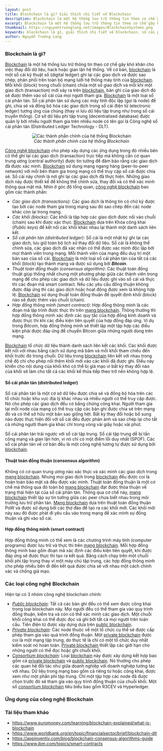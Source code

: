 ```yaml
---
layout: post
title: Blockchain là gì? Giải thích chi tiết về Blockchain
description: Blockchain là một hệ thống lưu trữ thông tin theo cơ chế gây khó khăn cho việc thay đổi dữ liệu, hack hoặc gian lận hệ thống. Một sổ cái kỹ thuật số (digital ledger) ghi lại các giao dịch và được sao chép, phân phối trên toàn bộ mạng lưới hệ thống máy tính của blockchain.
excerpt: Blockchain là một hệ thống lưu trữ thông tin theo cơ chế gây khó khăn cho việc thay đổi dữ liệu, hack hoặc gian lận hệ thống. Một sổ cái kỹ thuật số (digital ledger) ghi lại các giao dịch và được sao chép, phân phối trên toàn bộ mạng lưới hệ thống máy tính của blockchain.
thumbnail: https://nguyentruonglong.net/images/BlockchainSystems.png
keywords: blockchain là gì, giải thích chi tiết về blockchain, sổ cái phân tán, giải thích blockchain, công nghệ blockchain, blockchain, mạng blockchain
author: Nguyễn Trường Long
---
```


### Blockchain là gì?

[Blockchain](https://nguyentruonglong.net/blockchain-la-gi-giai-thich-chi-tiet-ve-blockchain.html) là một hệ thống lưu trữ thông tin theo cơ chế gây khó khăn cho việc thay đổi dữ liệu, hack hoặc gian lận hệ thống. Về cơ bản, [blockchain](https://nguyentruonglong.net/blockchain-la-gi-giai-thich-chi-tiet-ve-blockchain.html) là một sổ cái kỹ thuật số (digital ledger) ghi lại các giao dịch và được sao chép, phân phối trên toàn bộ mạng lưới hệ thống máy tính của [blockchain](https://nguyentruonglong.net/blockchain-la-gi-giai-thich-chi-tiet-ve-blockchain.html). Mỗi khối (block) trong chuỗi (chain) chứa một số giao dịch và mỗi khi một giao dịch (transaction) mới xảy ra trên [blockchain](https://nguyentruonglong.net/blockchain-la-gi-giai-thich-chi-tiet-ve-blockchain.html), bản ghi của giao dịch đó sẽ được thêm vào sổ cái của mọi người tham gia. [Blockchain](https://nguyentruonglong.net/blockchain-la-gi-giai-thich-chi-tiet-ve-blockchain.html) là một loại sổ cái phân tán. Sổ cái phân tán sử dụng các máy tính độc lập (gọi là node) để ghi, chia sẻ và đồng bộ hóa các giao dịch trong sổ cái điện tử (electronic ledger) tương ứng của chúng (thay vì lưu dữ liệu tập trung như trong sổ cái truyền thống). Cơ sở dữ liệu phi tập trung (decentralised database) được quản lý bởi nhiều người tham gia trên nhiều node có tên gọi là Công nghệ sổ cái phân tán (Distributed Ledger Technology - DLT).


<figure class="image">
<center>
  <img src="https://nguyentruonglong.net/images/BlockchainSystems.png" alt="Các thành phần chính của hệ thống Blockchain">
  <figcaption>
	  <i>Các thành phần chính của hệ thống Blockchain</i>
  </figcaption>
</center>
</figure>

[Công nghệ blockchain](https://nguyentruonglong.net/blockchain-la-gi-giai-thich-chi-tiet-ve-blockchain.html) cho phép xây dựng các ứng dụng trong đó nhiều bên có thể ghi lại các giao dịch (transaction) trực tiếp mà không cần cơ quan trung ương (central authority) được tin tưởng để đảm bảo rằng các giao dịch đã được xác minh. [Blockchain](https://nguyentruonglong.net/blockchain-la-gi-giai-thich-chi-tiet-ve-blockchain.html) sử dụng mạng ngang hàng (peer-to-peer network) với mỗi bên tham gia trong mạng có thể truy cập sổ cái được chia sẻ. Sổ cái này chính là nơi ghi lại các giao dịch đã thực hiện. Những giao dịch này được thiết kế để không thể chỉnh sửa, thay đổi và có thể xác minh thông qua mật mã. Nhìn ở góc độ tổng quan, [công nghệ blockchain](https://nguyentruonglong.net/blockchain-la-gi-giai-thich-chi-tiet-ve-blockchain.html) bao gồm các thành phần:

- <i>Các giao dịch (transactions)</i>: Các giao dịch là thông tin có chữ ký được tạo bởi các node tham gia trong mạng sau đó sao chép đến các node khác còn lại trong mạng.
- <i>Các khối (blocks)</i>: Các khối là tập hợp các giao dịch được nối vào chuỗi (chain) sau khi được xác thực. [Blockchain](https://nguyentruonglong.net/blockchain-la-gi-giai-thich-chi-tiet-ve-blockchain.html) dựa trên Khóa công khai (<i>Public keys</i>) để kết nối các khối khác nhau lại thành một danh sách liên kết.
- <i>Sổ cái phân tán (distributed ledger)</i>: Sổ cái là một nhật ký ghi lại các giao dịch, lưu giữ toàn bộ lịch sử thay đổi dữ liệu. Sổ cái là không thể chỉnh sửa, các giao dịch đã xác nhận có thể được xác minh độc lập bởi mọi thành viên trong mạng. Mỗi thành viên của mạng đều duy trì một bản sao của sổ cái. [Blockchain](https://nguyentruonglong.net/blockchain-la-gi-giai-thich-chi-tiet-ve-blockchain.html) là một loại sổ cái phân tán của tất cả các khối (block) tạo thành mạng và được sử dụng bởi <strong><i>Bitcoin</i></strong>.
- <i>Thuật toán đồng thuận (consensus algorithm)</i>: Các thuật toán đồng thuật giúp thống nhất chung một phương pháp giữa các thành viên trong mạng để cho phép các giao dịch và dữ liệu được ghi vào sổ cái và thực thi các đoạn mã smart contract. Nếu các yêu cầu đồng thuận không được đáp ứng thì các giao dịch hoặc hoạt động được xem là không hợp lệ. [Blockchain](https://nguyentruonglong.net/blockchain-la-gi-giai-thich-chi-tiet-ve-blockchain.html) sử dụng thuật toán đồng thuận để quyết định khối (block) nào sẽ được thêm vào chuỗi (chain).
- <i>Hợp đồng thông minh (smart contract)</i>: Hợp đồng thông minh là các đoạn mã lập trình được thực thi trên [mạng blockchain](https://nguyentruonglong.net/blockchain-la-gi-giai-thich-chi-tiet-ve-blockchain.html). Thông thường thì hợp đồng thông minh xác định các quy tắc của hợp đồng kinh doanh và được thực thi khi các điều kiện tiên quyết của hợp đồng đáp ứng. Ví dụ trong <i>Bitcoin</i>, hợp đồng thông minh sẽ thiết lập một tập hợp các điều kiện phải được đáp ứng để chuyển Bitcoin giữa những người dùng trên mạng.

[Blockchain](https://nguyentruonglong.net/blockchain-la-gi-giai-thich-chi-tiet-ve-blockchain.html) tổ chức dữ liệu thành danh sách liên kết các khối. Các khối được kết nối với nhau bằng cách sử dụng mã băm và mỗi khối tham chiếu đến khối trước đó trong chuỗi. Dữ liệu trong [blockchain](https://nguyentruonglong.net/blockchain-la-gi-giai-thich-chi-tiet-ve-blockchain.html) liên kết với nhau trong chế độ chỉ cho phép nối thêm khối mới vào các khối đã được ghi. Điều này khiến cho nội dung của khối khó có thể bị giả mạo vì bất kỳ thay đổi nào của khối sẽ làm cho tất cả các khối kế thừa tiếp theo trở nên không hợp lệ.

#### Sổ cái phân tán (distributed ledger)

Sổ cái phân tán là một cơ sở dữ liệu được chia sẻ và đồng bộ hóa trên các tổ chức hoặc khu vực địa lý khác nhau và nhiều người có thể truy cập được. Nó cho phép các giao dịch đều có bằng chứng công khai. Người tham gia tại mỗi node của mạng có thể truy cập các bản ghi được chia sẻ trên mạng đó và có thể sở hữu một bản sao giống hệt. Bất kỳ thay đổi hoặc bổ sung nào được thực hiện đối với sổ cái đều được phản ánh và sao chép lại cho tất cả những người tham gia khác chỉ trong vòng vài giây hoặc vài phút.

Sổ cái phân tán trái ngược với sổ cái tập trung. Sổ cái tập trung dễ bị tấn công mạng và gian lận hơn, vì nó chỉ có một điểm lỗi duy nhất (SPOF). Các sổ cái phân tán về cơ bản đều là một công nghệ tương tự được sử dụng bởi [blockchain](https://nguyentruonglong.net/blockchain-la-gi-giai-thich-chi-tiet-ve-blockchain.html).

#### Thuật toán đồng thuận (consensus algorithm)

Không có cơ quan trung ương nào xác thực và xác minh các giao dịch trong [mạng blockchain](https://nguyentruonglong.net/blockchain-la-gi-giai-thich-chi-tiet-ve-blockchain.html). Nhưng mọi giao dịch trong [blockchain](https://nguyentruonglong.net/blockchain-la-gi-giai-thich-chi-tiet-ve-blockchain.html) đều được coi là hoàn toàn bảo mật và đều được xác minh. Thuật toán đồng thuận là một cơ chế mà thông qua đó toàn bộ [mạng blockchain](https://nguyentruonglong.net/blockchain-la-gi-giai-thich-chi-tiet-ve-blockchain.html) đạt được thỏa thuận về trạng thái hiện tại của sổ cái phân tán. Thông qua cơ chế này, [mạng blockchain](https://nguyentruonglong.net/blockchain-la-gi-giai-thich-chi-tiet-ve-blockchain.html) thiết lập sự tin tưởng giữa các peer chưa biết nhau trong môi trường lưu trữ phân tán. [Mạng blockchain](https://nguyentruonglong.net/blockchain-la-gi-giai-thich-chi-tiet-ve-blockchain.html) dựa trên thuật toán đồng thuận PoW và được sử dụng bởi các thợ đào để tạo ra các khối mới. Các khối mới này sau đó được phát đi yêu cầu vào trong mạng để xác minh sự đồng thuận và ghi vào sổ cái.

#### Hợp đồng thông minh (smart contract)

Hợp đồng thông minh có thể xem là các chương trình máy tính (computer programs) được lưu trữ và thực thi trên [mạng blockchain](https://nguyentruonglong.net/blockchain-la-gi-giai-thich-chi-tiet-ve-blockchain.html). Mỗi hợp đồng thông minh bao gồm đoạn mã xác định các điều kiện tiên quyết, khi được đáp ứng sẽ được thực thi tạo ra kết quả. Bằng cách chạy trên một chuỗi khối phi tập trung thay vì một máy chủ tập trung, các hợp đồng thông minh cho phép nhiều bên đi đến kết quả được chia sẻ với nhau một cách chính xác và chống giả mạo.

### Các loại công nghệ Blockchain

Hiện tại có 3 nhóm công nghệ blockchain chính:
- <i><a href="https://nguyentruonglong.net/blockchain-la-gi-giai-thich-chi-tiet-ve-blockchain.html" target="_blank">Public blockchain</a></i>: Tất cả các bản ghi đều có thể xem được công khai trong loại blockchain này. Mọi người đều có thể tham gia vào quy trình đồng thuận, kiểm tra và còn có thể xác minh các giao dịch. Một chuỗi khối công khai có thể được đọc và ghi bởi tất cả mọi người trên toàn cầu. Tiền điện tử được xây dựng dựa trên [public blockchain](https://nguyentruonglong.net/blockchain-la-gi-giai-thich-chi-tiet-ve-blockchain.html).
- <i><a href="https://nguyentruonglong.net/blockchain-la-gi-giai-thich-chi-tiet-ve-blockchain.html" target="_blank">Private blockchain</a></i>: Các node thuộc về một tổ chức cụ thể sẽ được cấp phép tham gia vào quá trình đồng thuận. Một [private blockchain](https://nguyentruonglong.net/blockchain-la-gi-giai-thich-chi-tiet-ve-blockchain.html) được coi là một mạng tập trung, do thực tế là chỉ có một tổ chức duy nhất kiểm soát nó hoàn toàn. [Private blockchain](https://nguyentruonglong.net/blockchain-la-gi-giai-thich-chi-tiet-ve-blockchain.html) thiết lập các giới hạn cho những người có thể đọc hoặc ghi chuỗi khối.
- <i><a href="https://nguyentruonglong.net/blockchain-la-gi-giai-thich-chi-tiet-ve-blockchain.html" target="_blank">Consortium blockchain</a></i>: Loại [blockchain](https://nguyentruonglong.net/blockchain-la-gi-giai-thich-chi-tiet-ve-blockchain.html) này được xây dựng kết hợp bao gồm cả [private blockchain](https://nguyentruonglong.net/blockchain-la-gi-giai-thich-chi-tiet-ve-blockchain.html) và [public blockchain](https://nguyentruonglong.net/blockchain-la-gi-giai-thich-chi-tiet-ve-blockchain.html). Nó thường cho phép các quan hệ đối tác như giữa doanh nghiệp với doanh nghiệp tương tác với nhau. Dữ liệu trong mạng bao gồm cả riêng tư hoặc công khai, được xem như một phần phi tập trung. Chỉ một tập hợp các node đã được chọn trước đó sẽ tham gia vào quy trình đồng thuận của chuỗi khối. Một số [consortium blockchain](https://nguyentruonglong.net/blockchain-la-gi-giai-thich-chi-tiet-ve-blockchain.html) tiêu biểu bao gồm R3CEV và Hyperledger. 

### Ứng dụng của công nghệ Blockchain

### Tài liệu tham khảo

* <a href="https://www.euromoney.com/learning/blockchain-explained/what-is-blockchain" target="_blank">https://www.euromoney.com/learning/blockchain-explained/what-is-blockchain</a>
* <a href="https://www.worldbank.org/en/topic/financialsector/brief/blockchain-dlt" target="_blank">https://www.worldbank.org/en/topic/financialsector/brief/blockchain-dlt</a>
* <a href="https://appinventiv.com/blog/blockchain-consensus-algorithms-guide" target="_blank">https://appinventiv.com/blog/blockchain-consensus-algorithms-guide</a>
* <a href="https://www.ibm.com/topics/smart-contracts" target="_blank">https://www.ibm.com/topics/smart-contracts</a>

